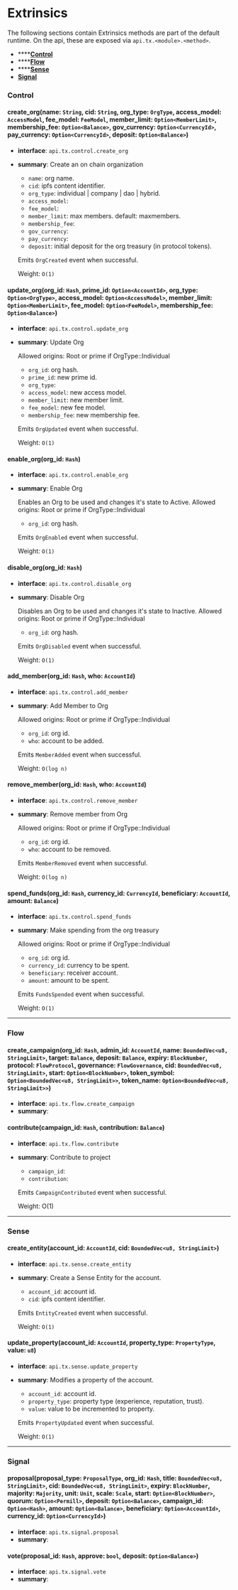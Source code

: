 # Extrinsics

The following sections contain Extrinsics methods are part of the default runtime. On the api, these are exposed via `api.tx.<module>.<method>`.

* ****[**Control**](extrinsics.md#control)
* ****[**Flow**](extrinsics.md#flow)
* ****[**Sense**](extrinsics.md#sense)
* [**Signal**](extrinsics.md#signal)

### Control

#### create\_org(name: `String`, cid: `String`, org\_type: `OrgType`, access\_model: `AccessModel`, fee\_model: `FeeModel`, member\_limit: `Option<MemberLimit>`, membership\_fee: `Option<Balance>`, gov\_currency: `Option<CurrencyId>`, pay\_currency: `Option<CurrencyId>`, deposit: `Option<Balance>`)

* **interface**: `api.tx.control.create_org`
*   **summary**: Create an on chain organization

    * `name`: org name.
    * `cid`: ipfs content identifier.
    * `org_type`: individual | company | dao | hybrid.
    * `access_model`:
    * `fee_model`:
    * `member_limit`: max members. default: maxmembers.
    * `membership_fee`:
    * `gov_currency`:
    * `pay_currency`:
    * `deposit`: initial deposit for the org treasury (in protocol tokens).

    Emits `OrgCreated` event when successful.

    Weight: `O(1)`

#### update\_org(org\_id: `Hash`, prime\_id: `Option<AccountId>`, org\_type: `Option<OrgType>`, access\_model: `Option<AccessModel>`, member\_limit: `Option<MemberLimit>`, fee\_model: `Option<FeeModel>`, membership\_fee: `Option<Balance>`)

* **interface**: `api.tx.control.update_org`
*   **summary**: Update Org

    Allowed origins: Root or prime if OrgType::Individual

    * `org_id`: org hash.
    * `prime_id`: new prime id.
    * `org_type`:
    * `access_model`: new access model.
    * `member_limit`: new member limit.
    * `fee_model`: new fee model.
    * `membership_fee`: new membership fee.

    Emits `OrgUpdated` event when successful.

    Weight: `O(1)`

#### enable\_org(org\_id: `Hash`)

* **interface**: `api.tx.control.enable_org`
*   **summary**: Enable Org

    Enables an Org to be used and changes it's state to Active. Allowed origins: Root or prime if OrgType::Individual

    * `org_id`: org hash.

    Emits `OrgEnabled` event when successful.

    Weight: `O(1)`

#### disable\_org(org\_id: `Hash`)

* **interface**: `api.tx.control.disable_org`
*   **summary**: Disable Org

    Disables an Org to be used and changes it's state to Inactive. Allowed origins: Root or prime if OrgType::Individual

    * `org_id`: org hash.

    Emits `OrgDisabled` event when successful.

    Weight: `O(1)`

#### add\_member(org\_id: `Hash`, who: `AccountId`)

* **interface**: `api.tx.control.add_member`
*   **summary**: Add Member to Org

    Allowed origins: Root or prime if OrgType::Individual

    * `org_id`: org id.
    * `who`: account to be added.

    Emits `MemberAdded` event when successful.

    Weight: `O(log n)`

#### remove\_member(org\_id: `Hash`, who: `AccountId`)

* **interface**: `api.tx.control.remove_member`
*   **summary**: Remove member from Org

    Allowed origins: Root or prime if OrgType::Individual

    * `org_id`: org id.
    * `who`: account to be removed.

    Emits `MemberRemoved` event when successful.

    Weight: `O(log n)`

#### spend\_funds(org\_id: `Hash`, currency\_id: `CurrencyId`, beneficiary: `AccountId`, amount: `Balance`)

* **interface**: `api.tx.control.spend_funds`
*   **summary**: Make spending from the org treasury

    Allowed origins: Root or prime if OrgType::Individual

    * `org_id`: org id.
    * `currency_id`: currency to be spent.
    * `beneficiary`: receiver account.
    * `amount`: amount to be spent.

    Emits `FundsSpended` event when successful.

    Weight: `O(1)`

***

### Flow

#### create\_campaign(org\_id: `Hash`, admin\_id: `AccountId`, name: `BoundedVec<u8, StringLimit>`, target: `Balance`, deposit: `Balance`, expiry: `BlockNumber`, protocol: `FlowProtocol`, governance: `FlowGovernance`, cid: `BoundedVec<u8, StringLimit>`, start: `Option<BlockNumber>`, token\_symbol: `Option<BoundedVec<u8, StringLimit>>`, token\_name: `Option<BoundedVec<u8, StringLimit>>`)

* **interface**: `api.tx.flow.create_campaign`
* **summary**:

#### contribute(campaign\_id: `Hash`, contribution: `Balance`)

* **interface**: `api.tx.flow.contribute`
*   **summary**: Contribute to project

    * `campaign_id`:
    * `contribution`:

    Emits `CampaignContributed` event when successful.

    Weight: O(1)

***

### Sense

#### create\_entity(account\_id: `AccountId`, cid: `BoundedVec<u8, StringLimit>`)

* **interface**: `api.tx.sense.create_entity`
*   **summary**: Create a Sense Entity for the account.

    * `account_id`: account id.
    * `cid`: ipfs content identifier.

    Emits `EntityCreated` event when successful.

    Weight: `O(1)`

#### update\_property(account\_id: `AccountId`, property\_type: `PropertyType`, value: `u8`)

* **interface**: `api.tx.sense.update_property`
*   **summary**: Modifies a property of the account.

    * `account_id`: account id.
    * `property_type`: property type (experience, reputation, trust).
    * `value`: value to be incremented to property.

    Emits `PropertyUpdated` event when successful.

    Weight: `O(1)`

***

### Signal

#### proposal(proposal\_type: `ProposalType`, org\_id: `Hash`, title: `BoundedVec<u8, StringLimit>`, cid: `BoundedVec<u8, StringLimit>`, expiry: `BlockNumber`, majority: `Majority`, unit: `Unit`, scale: `Scale`, start: `Option<BlockNumber>`, quorum: `Option<Permill>`, deposit: `Option<Balance>`, campaign\_id: `Option<Hash>`, amount: `Option<Balance>`, beneficiary: `Option<AccountId>`, currency\_id: `Option<CurrencyId>`)

* **interface**: `api.tx.signal.proposal`
* **summary**:

#### vote(proposal\_id: `Hash`, approve: `bool`, deposit: `Option<Balance>`)

* **interface**: `api.tx.signal.vote`
* **summary**:
